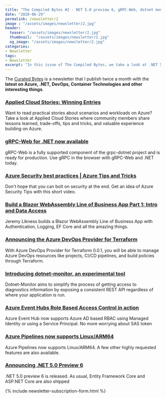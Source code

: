 ```yaml
---
title: "The Compiled Bytes #2 - NET 5.0 preview 6, gRPC-Web, dotnet monitor, and Terraform Provider for Azure DevOps."
date: "2020-06-29"
permalink: /newsletter/2
image : "/assets/images/newsletter/2.jpg"
header:
  teaser: "/assets/images/newsletter/2.jpg"
  thumbnail:  "/assets/images/newsletter/2.jpg"
  og_image: "/assets/images/newsletter/2.jpg"
categories:
- Newsletter
tags:
- Newsletter
excerpt: "In this issue of The Compiled Bytes, we take a look at .NET 5.0 preview 6, gRPC-Web, dotnet monitor, and Terraform Provider for Azure DevOps"
---
```


The [Curated Bytes](https://www.gurucharan.in/newsletter/) is a newsletter that I publish twice a month with the **latest on Azure, .NET, DevOps, Container Technologies and other interesting things**.

### [Applied Cloud Stories: Winning Entries](https://dev.to/azure/applied-cloud-stories-winning-entries-3n66)

Want to read practical stories about scenarios and workloads on Azure? Take a look at Applied Cloud Stories where community members share lessons learned, trade-offs, tips and tricks, and valuable experience building on Azure.

### [gRPC-Web for .NET now available](https://devblogs.microsoft.com/aspnet/grpc-web-for-net-now-available/)

gRPC-Web is a fully supported component of the grpc-dotnet project and is ready for production. Use gRPC in the browser with gRPC-Web and .NET today.

### [Azure Security best practices | Azure Tips and Tricks](https://www.youtube.com/watch?v&#x3D;mntOLLNejUo)

Don't hope that you can bolt on security at the end. Get an idea of Azure Security Tips with this short video.

### [Build a Blazor WebAssembly Line of Business App Part 1: Intro and Data Access](https://blog.jeremylikness.com/blog/build-a-blazor-webassembly-line-of-business-app/)

Jeremy Likness builds a Blazor WebAssembly Line of Business App with Authentication, Logging, EF Core and all the amazing things.

### [Announcing the Azure DevOps Provider for Terraform](https://cloudblogs.microsoft.com/opensource/2020/06/18/announcing-hashicorp-terraform-azure-devops-provider-release/)

With Azure DevOps Provider for Terraform 0.0.1, you will be able to manage Azure DevOps resources like projects, CI/CD pipelines, and build policies through Terraform.

### [Introducing dotnet-monitor, an experimental tool](https://devblogs.microsoft.com/dotnet/introducing-dotnet-monitor/)

Dotnet-Monitor aims to simplify the process of getting access to diagnostics information by exposing a consistent REST API regardless of where your application is run.

### [Azure Event Hubs Role Based Access Control in action](https://dev.to/azure/azure-event-hubs-role-based-access-control-in-action-32f0)

Azure Event Hub now supports Azure AD based RBAC using Managed Identity or using a Service Principal. No more worrying about SAS token

### [Azure Pipelines now supports Linux/ARM64](https://azure.microsoft.com/en-us/updates/azure-devops-pipelines-introduces-support-for-linuxarm64/)

Azure Pipelines now supports Linux/ARM64. A few other highly requested features are also available.

### [Announcing .NET 5.0 Preview 6](https://devblogs.microsoft.com/dotnet/announcing-net-5-0-preview-6/)

.NET 5.0 preview 6 is released. As usual, Entity Framework Core and ASP.NET Core are also shipped

{% include newsletter-subscription-form.html %}
